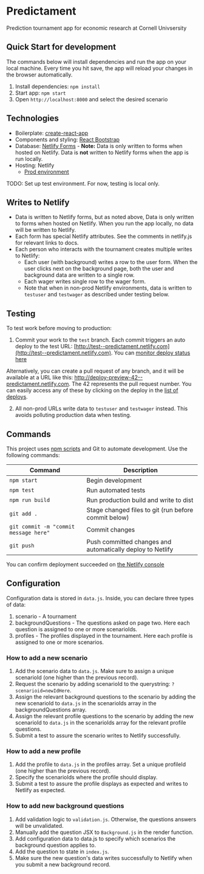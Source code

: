 # Predictament

Prediction tournament app for economic research at Cornell Univsersity

## Quick Start for development

The commands below will install dependencies and run the app on your local machine. Every time you hit save, the app will reload your changes in the browser automatically.

1.  Install dependencies: `npm install`
2.  Start app: `npm start`
3.  Open `http://localhost:8000` and select the desired scenario

## Technologies

- Boilerplate: [create-react-app](https://github.com/facebookincubator/create-react-app)
- Components and styling: [React Bootstrap](https://react-bootstrap.github.io)
- Database: [Netlify Forms](https://app.netlify.com/sites/predictament-dev/forms) - **Note:** Data is only written to forms when hosted on Netlify. Data is **not** written to Netlify forms when the app is run locally.
- Hosting: Netlify
  - [Prod environment](https://predictament.com/)

TODO: Set up test environment. For now, testing is local only.

## Writes to Netlify

- Data is written to Netlify forms, but as noted above, Data is only written to forms when hosted on Netlify. When you run the app locally, no data will be written to Netlify.
- Each form has special Netlify attributes. See the comments in netlify.js for relevant links to docs.
- Each person who interacts with the tournament creates multiple writes to Netlify:
  - Each user (with background) writes a row to the user form. When the user clicks next on the background page, both the user and background data are written to a single row.
  - Each wager writes single row to the wager form.
  - Note that when in non-prod Netlify environments, data is written to `testuser` and `testwager` as described under testing below.

## Testing

To test work before moving to production:

1.  Commit your work to the `test` branch. Each commit triggers an auto deploy to the test URL: [http://test--predictament.netlify.com](http://test--predictament.netlify.com). You can [monitor deploy status here](https://app.netlify.com/sites/predictament/deploys)

Alternatively, you can create a pull request of any branch, and it will be available at a URL like this:
http://deploy-preview-42--predictament.netlify.com. The 42 represents the pull request number. You can easily access any of these by clicking on the deploy in the [list of deploys](https://app.netlify.com/sites/predictament/deploys).

2.  All non-prod URLs write data to `testuser` and `testwager` instead. This avoids polluting production data when testing.

## Commands

This project uses [npm scripts](https://www.pluralsight.com/courses/npm-build-tool-introduction) and Git to automate development. Use the following commands:

| Command                               | Description                                                |
| ------------------------------------- | ---------------------------------------------------------- |
| `npm start`                           | Begin development                                          |
| `npm test`                            | Run automated tests                                        |
| `npm run build`                       | Run production build and write to dist                     |
| `git add .`                           | Stage changed files to git (run before commit below)       |
| `git commit -m "commit message here"` | Commit changes                                             |
| `git push`                            | Push committed changes and automatically deploy to Netlify |

You can confirm deployment succeeded on [the Netlify console](https://app.netlify.com/sites/predictament-dev/deploys)

## Configuration

Configuration data is stored in `data.js`. Inside, you can declare three types of data:

1.  scenario - A tournament
2.  backgroundQuestions - The questions asked on page two. Here each question is assigned to one or more scenarioIds.
3.  profiles - The profiles displayed in the tournament. Here each profile is assigned to one or more scenarios.

### How to add a new scenario

1.  Add the scenario data to `data.js`. Make sure to assign a unique scenarioId (one higher than the previous record).
2.  Request the scenario by adding scenarioId to the querystring: `?scenarioid=newIdHere`.
3.  Assign the relevant background questions to the scenario by adding the new scenarioId to `data.js` in the scenarioIds array in the backgroundQuestions array.
4.  Assign the relevant profile questions to the scenario by adding the new scenarioId to `data.js` in the scenarioIds array for the relevant profile questions.
5.  Submit a test to assure the scenario writes to Netlify successfully.

### How to add a new profile

1.  Add the profile to `data.js` in the profiles array. Set a unique profileId (one higher than the previous record).
2.  Specify the scenarioIds where the profile should display.
3.  Submit a test to assure the profile displays as expected and writes to Netlify as expected.

### How to add new background questions

1.  Add validation logic to `validation.js`. Otherwise, the questions answers will be unvalidated.
2.  Manually add the question JSX to `Background.js` in the render function.
3.  Add configuration data to data.js to specify which scenarios the background question applies to.
4.  Add the question to state in `index.js`.
5.  Make sure the new question's data writes successfully to Netlify when you submit a new background record.
